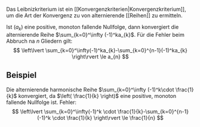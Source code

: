 Das Leibnizkriterium ist ein [[Konvergenzkriterien|Konvergenzkriterium]], um die Art der Konvergenz zu von alternierende [[Reihen]] zu ermitteln.

Ist $(a_{k})$ eine positive, monoton fallende Nullfolge, dann konvergiert die alternierende Reihe $\sum_{k=0}^\infty (-1)^ka_{k}$. Für die Fehler beim Abbruch na $n$ Gliedern gilt:
$$
\left\lvert  \sum_{k=0}^\infty(-1)^ka_{k}-\sum_{k=0}^{n-1}(-1)^ka_{k}  \right\rvert \le a_{n} 
$$
## Beispiel
Die alternierende harmonische Reihe $\sum_{k=0}^\infty (-1)^k\cdot \frac{1}{k}$ konvergiert, da $\left( \frac{1}{k} \right)$ eine positive, monoton fallende Nullfolge ist. Fehler:
$$
\left\lvert  \sum_{k=0}^\infty(-1)^k \cdot \frac{1}{k}-\sum_{k=0}^{n-1}(-1)^k \cdot \frac{1}{k}  \right\rvert \le \frac{1}{n} 
$$
